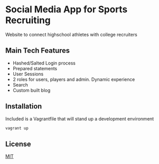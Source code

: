 # Social Media App for Sports Recruiting

Website to connect highschool athletes with college recruiters

## Main Tech Features
* Hashed/Salted Login process
* Prepared statements
* User Sessions
* 2 roles for users, players and admin. Dynamic experience
* Search
* Custom built blog

## Installation

Included is a Vagrantfile that will stand up a development environment

```bash
vagrant up
```

## License
[MIT](https://choosealicense.com/licenses/mit/)
